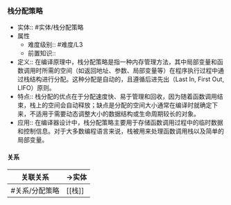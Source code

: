 ###  栈分配策略 
- 实体:: #实体/栈分配策略 
- 属性
	- 难度级别:: #难度/L3 
	- 前置知识::
- 定义::  在编译原理中，栈分配策略是指一种内存管理方法，其中局部变量和函数调用时所需的空间（如返回地址、参数、局部变量等）在程序执行过程中通过栈结构进行分配。这种分配是自动的，且遵循后进先出（Last In, First Out, LIFO）原则。
- 特点:: 栈分配的优点在于分配速度快、易于管理和回收，因为随着函数调用结束，栈上的空间会自动释放；缺点是分配的空间大小通常在编译时就确定下来，不适用于需要动态调整大小的数据结构或生命周期较长的对象。
- 应用:: 在编译器设计中，栈分配策略主要用于存储函数调用过程中的临时数据和控制信息。对于大多数编程语言来说，栈被用来处理函数调用栈以及简单的局部变量。
#### 关系
| 关联关系 | ->实体 |
| ---- | ---- |
| #关系/分配策略  | [[栈]] |
